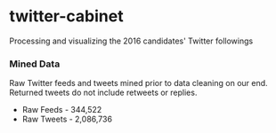 # twitter-cabinet
Processing and visualizing the 2016 candidates' Twitter followings

### Mined Data

Raw Twitter feeds and tweets mined prior to data cleaning on our end. Returned tweets do not include retweets or replies.

* Raw Feeds - 344,522
* Raw Tweets - 2,086,736

